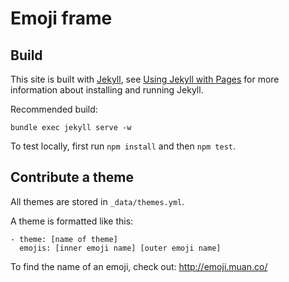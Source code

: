 # Emoji frame

## Build

This site is built with [Jekyll](http://jekyllrb.com/), see [Using Jekyll with Pages](https://help.github.com/articles/using-jekyll-with-pages/) for more information about installing and running Jekyll.

Recommended build: 

```
bundle exec jekyll serve -w
```

To test locally, first run `npm install` and then `npm test`.

## Contribute a theme

All themes are stored in `_data/themes.yml`. 

A theme is formatted like this:

```
- theme: [name of theme]
  emojis: [inner emoji name] [outer emoji name]
```

To find the name of an emoji, check out: http://emoji.muan.co/
